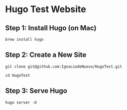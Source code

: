# Hugo Test Website

## Step 1: Install Hugo (on Mac)

`brew install hugo`

## Step 2: Create a New Site

`git clone git@github.com:IgnaciodeNuevo/HugoTest.git`

`cd HugoTest`

## Step 3: Serve Hugo

`hugo server -D`
